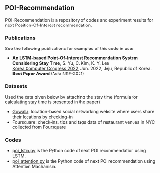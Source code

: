 ## POI-Recommendation
POI-Recommendation is a repository of codes and experiment results for next Position-Of-Interest recommendation.

### Publications
See the following publications for examples of this code in use:
 * **An LSTM-based Point-Of-Interest Recommendation System Considering Stay Time**, S. Yu, C. Kim, K. Y. Lee  
[Korea Computer Congress 2022](https://www.kiise.or.kr/conference/kcc/2022/), Jun. 2022, Jeju, Republic of Korea. **Best Paper Award** (Ack: NRF-2021)

### Datasets  
Used the data given below by attaching the stay time (formula for calculating stay time is presented in the paper)
 * [Gowalla](https://snap.stanford.edu/data/loc-gowalla.html): location-based social networking website where users share their locations by checking-in  
 * [Foursquare](https://sites.google.com/site/yangdingqi/home/foursquare-dataset): check-ins, tips and tags data of restaurant venues in NYC collected from Foursquare  

### Codes
 * [poi_lstm.py](poi_lstm.py) is the Python code of next POI recommendation using LSTM.  
 * [poi_attention.py](poi_attention.py) is the Python code of next POI recommendation using Attention Machanism.  
